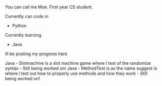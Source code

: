 You can call me Moe.
First year CS student.

Currently can code in
- Python

Currently learning
- Java

Ill be posting my progress here


Java - Slotmachine is a slot machine game where I test of the randomize syntax - Still being worked on!
Java - MethodTest is as the name suggest is where I test out how to properly use methods and how they work - Still being worked on!
